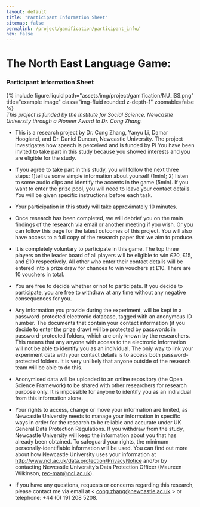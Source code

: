 ```yaml
---
layout: default
title: "Participant Information Sheet"
sitemap: false
permalink: /project/gamification/participant_info/
nav: false
---
```


# <b>The North East Language Game: </b> 
### Participant Information Sheet

<div class="center">
    <div class="col-sm mt-3 mt-md-0">
        {% include figure.liquid path="assets/img/project/gamification/NU_ISS.png" title="example image" class="img-fluid rounded z-depth-1"  zoomable=false %}
    </div>
</div>

<div class="caption">
    <em>This project is funded by the Institute for Social Science, Newcastle University through a Pioneer Award to Dr. Cong Zhang.</em>
</div>


- This is a research project by Dr. Cong Zhang, Yanyu Li, Damar Hoogland, and Dr. Daniel Duncan, Newcastle University. The project investigates how speech is perceived and is funded by Pi
You have been invited to take part in this study because you showed interests and you are eligible for the study.  

- If you agree to take part in this study, you will follow the next three steps: 1)tell us some simple information about yourself (1min); 2) listen to some audio clips and identify the accents in the game (5min). If you want to enter the prize pool, you will need to leave your contact details. You will be given specific instructions before each task.  

- Your participation in this study will take approximately 10 minutes.  
  
- Once research has been completed, we will debrief you on the main findings of the research via email or another meeting if you wish. Or you can follow this page for the latest outcomes of this project. You will also have access to a full copy of the research paper that we aim to produce.   

- It is completely voluntary to participate in this game. The top three players on the leader board of all players will be eligible to win £20, £15, and £10 respectively. All other who enter their contact details will be entered into a prize draw for chances to win vouchers at £10. There are 10 vouchers in total.  

- You are free to decide whether or not to participate. If you decide to participate, you are free to withdraw at any time without any negative consequences for you.  

- Any information you provide during the experiment, will be kept in a password-protected electronic database, tagged with an anonymous ID number. The documents that contain your contact information (if you decide to enter the prize draw) will be protected by passwords in password-protected folders, which are only known by the researchers. This means that any anyone with access to the electronic information will not be able to identify you as an individual. The only way to link your experiment data with your contact details is to access both password-protected folders. It is very unlikely that anyone outside of the research team will be able to do this.  

- Anonymised data will be uploaded to an online repository (the Open Science Framework) to be shared with other researchers for research purpose only. It is impossible for anyone to identify you as an individual from this information alone.  

- Your rights to access, change or move your information are limited, as Newcastle University needs to manage your information in specific ways in order for the research to be reliable and accurate under UK General Data Protection Regulations. If you withdraw from the study, Newcastle University will keep the information about you that has already been obtained. To safeguard your rights, the minimum personally-identifiable information will be used. You can find out more about how Newcastle University uses your information at http://www.ncl.ac.uk/data.protection/PrivacyNotice and/or by contacting Newcastle University’s Data Protection Officer (Maureen Wilkinson, rec-man@ncl.ac.uk).  

- If you have any questions, requests or concerns regarding this research, please contact me via email at < cong.zhang@newcastle.ac.uk > or telephone: +44 (0) 191 208 5208.




 
